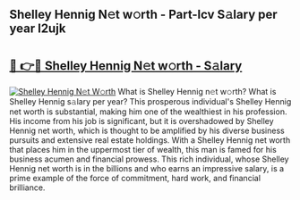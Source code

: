 ## Shelley Hennig N𝚎t w𝚘rth - Part-lcv S𝚊lary per year l2ujk

# <h2><a href="http://gc0cfmc.nevu.top/?p=Shelley+Hennig">🔗 👉🔴 Shelley Hennig N𝚎t w𝚘rth - S𝚊lary</a></h2>

[![Shelley Hennig N𝚎t W𝚘rth](https://i.imgur.com/Oavwk0R.jpeg)](http://gc0cfmc.nevu.top/?p=Shelley+Hennig)
What is Shelley Hennig n𝚎t w𝚘rth? What is Shelley Hennig s𝚊lary per year?
This prosperous individual's Shelley Hennig net worth is substantial, making him one of the wealthiest in his profession. His income from his job is significant, but it is overshadowed by Shelley Hennig net worth, which is thought to be amplified by his diverse business pursuits and extensive real estate holdings. With a Shelley Hennig net worth that places him in the uppermost tier of wealth, this man is famed for his business acumen and financial prowess. This rich individual, whose Shelley Hennig net worth is in the billions and who earns an impressive salary, is a prime example of the force of commitment, hard work, and financial brilliance.
